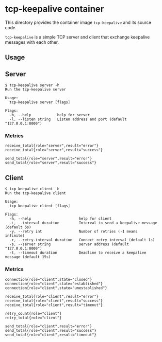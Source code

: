 tcp-keepalive container
===============

This directory provides the container image `tcp-keepalive` and its source code.

`tcp-keepalive` is a simple TCP server and client that exchange keepalive messages with each other.

Usage
-----

Server
-----

```console
$ tcp-keepalive server -h
Run the tcp-keepalive server

Usage:
  tcp-keepalive server [flags]

Flags:
  -h, --help            help for server
  -l, --listen string   Listen address and port (default "127.0.0.1:8000")
```

### Metrics

```
receive_total{role="server",result="error"}
receive_total{role="server",result="success"}

send_total{role="server",result="error"}
send_total{role="server",result="success"}
```

Client
-----

```console
$ tcp-keepalive client -h
Run the tcp-keepalive client

Usage:
  tcp-keepalive client [flags]

Flags:
  -h, --help                      help for client
  -i, --interval duration         Interval to send a keepalive message (default 5s)
  -y, --retry int                 Number of retries (-1 means infinite)
  -r, --retry-interval duration   Connect retry interval (default 1s)
  -s, --server string             server address (default "127.0.0.1:8000")
  -t, --timeout duration          Deadline to receive a keepalive message (default 15s)
```

### Metrics

```
connection{role="client",state="closed"}
connection{role="client",state="established"}
connection{role="client",state="unestablished"}

receive_total{role="client",result="error"}
receive_total{role="client",result="success"}
receive_total{role="client",result="timeout"}

retry_count{role="client"}
retry_total{role="client"}

send_total{role="client",result="error"}
send_total{role="client",result="success"}
send_total{role="client",result="timeout"}
```
